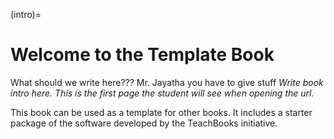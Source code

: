 (intro)=
# Welcome to the Template Book

What should we write here???
Mr. Jayatha you have to give stuff
_Write book intro here. This is the first page the student will see when opening the url._

This book can be used as a template for other books. It includes a starter package of the software developed by the TeachBooks initiative.
